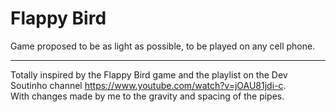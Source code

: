 # Flappy Bird
Game proposed to be as light as possible, to be played on any cell phone. <br><hr>
Totally inspired by the Flappy Bird game and the playlist on the Dev Soutinho channel https://www.youtube.com/watch?v=jOAU81jdi-c. <br>
With changes made by me to the gravity and spacing of the pipes.
